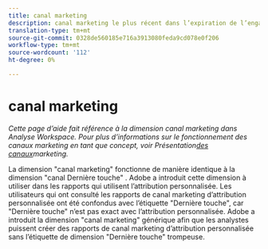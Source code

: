 ```yaml
---
title: canal marketing
description: canal marketing le plus récent dans l’expiration de l’engagement du visiteur.
translation-type: tm+mt
source-git-commit: 0328de560185e716a3913080feda9cd078e0f206
workflow-type: tm+mt
source-wordcount: '112'
ht-degree: 0%

---
```



# canal marketing

*Cette page d’aide fait référence à la dimension canal marketing dans Analyse Workspace. Pour plus d’informations sur le fonctionnement des canaux marketing en tant que concept, voir Présentation[des canaux](../c-marketing-channels/c-getting-started-mchannel.md)marketing.*

La dimension &quot;canal marketing&quot; fonctionne de manière identique à la dimension &quot;canal Dernière touche&quot; [](last-touch-channel.md) . Adobe a introduit cette dimension à utiliser dans les rapports qui utilisent l’attribution personnalisée. Les utilisateurs qui ont consulté les rapports de canal marketing d’attribution personnalisée ont été confondus avec l’étiquette &quot;Dernière touche&quot;, car &quot;Dernière touche&quot; n’est pas exact avec l’attribution personnalisée. Adobe a introduit la dimension &quot;canal marketing&quot; générique afin que les analystes puissent créer des rapports de canal marketing d’attribution personnalisée sans l’étiquette de dimension &quot;Dernière touche&quot; trompeuse.
